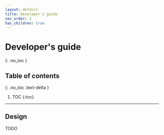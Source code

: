 ```yaml
---
layout: default
title: Developer's guide
nav_order: 3
has_children: true
---
```


# Developer's guide
{: .no_toc }


## Table of contents
{: .no_toc .text-delta }

1. TOC
{:toc}

---

## Design

TODO